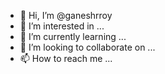 - 👋 Hi, I’m @ganeshrroy
- 👀 I’m interested in ...
- 🌱 I’m currently learning ...
- 💞️ I’m looking to collaborate on ...
- 📫 How to reach me ...

<!---
ganeshrroy/ganeshrroy is a ✨ special ✨ repository because its `README.md` (this file) appears on your GitHub profile.
You can click the Preview link to take a look at your changes.
--->
